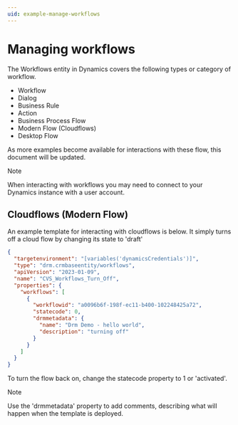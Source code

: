 ```yaml
---
uid: example-manage-workflows
---
```


# Managing workflows

The Workflows entity in Dynamics covers the following types or category of workflow.

- Workflow
- Dialog
- Business Rule
- Action
- Business Process Flow
- Modern Flow (Cloudflows)
- Desktop Flow

As more examples become available for interactions with these flow, this document will be updated.

>[!NOTE]
>When interacting with workflows you may need to connect to your Dynamics instance with a user account.

## Cloudflows (Modern Flow)

An example template for interacting with cloudflows is below.  It simply turns off a cloud flow by changing
its state to 'draft'

```json
{
  "targetenvironment": "[variables('dynamicsCredentials')]",
  "type": "drm.crmbaseentity/workflows",
  "apiVersion": "2023-01-09",
  "name": "CVS_Workflows_Turn_Off",
  "properties": {
    "workflows": [
      {
        "workflowid": "a0096b6f-198f-ec11-b400-102248425a72",
        "statecode": 0,
        "drmmetadata": {
          "name": "Drm Demo - hello world",
          "description": "turning off"
        }
      }
    ]
  }
}
```

To turn the flow back on, change the statecode property to 1 or 'activated'.

>[!NOTE]
> Use the 'drmmetadata' property to add comments, describing what will happen when the template is deployed.